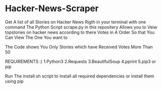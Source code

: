 # Hacker-News-Scraper
Get A list of all Stories on Hacker News Rigth in your terminal with one command 
The Python Script scrape.py in this repositery Allows you to Veiw topstories on hacker news according to there Votes in A Order So that You Can View The One You want to 


The Code shows You Only Stories which have Received Votes More Than 50

REQUIREMENTS :)
1.Python3
2.Requests
3.BeautifulSoup
4.pprint
5.pip3 or pip

Run The install.sh script to Install all required dependencies or install them using pip

